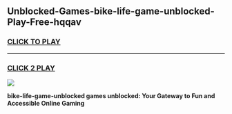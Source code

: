
## Unblocked-Games-bike-life-game-unblocked-Play-Free-hqqav
<h3>
<a href="https://premium76.site?title=bike-life-game-unblocked&ref=20A">CLICK TO PLAY</a></h3>
<hr>

<h3>
<a href="https://premium76.site?title=bike-life-game-unblocked&ref=20A">CLICK 2 PLAY</a>
  
</h3>

<a href="https://premium76.site?title=bike-life-game-unblocked&ref=20A"><img src="https://clearcache.store/games.png"></a>


**bike-life-game-unblocked games unblocked: Your Gateway to Fun and Accessible Online Gaming**
